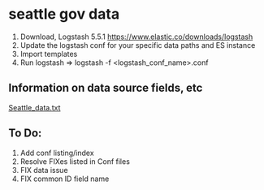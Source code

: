 # seattle gov data
1. Download, Logstash 5.5.1
          https://www.elastic.co/downloads/logstash
2. Update the logstash conf for your specific data paths and ES instance
3. Import templates 
3. Run logstash => logstash -f <logstash_conf_name>.conf

## Information on data source fields, etc
[Seattle_data.txt](https://github.com/Chadwiki/logstash/blob/master/seattle_gov/Seattle_data.txt)

## To Do:

1) Add conf listing/index
2) Resolve FIXes listed in Conf files
3) FIX data issue
4) FIX common ID field name